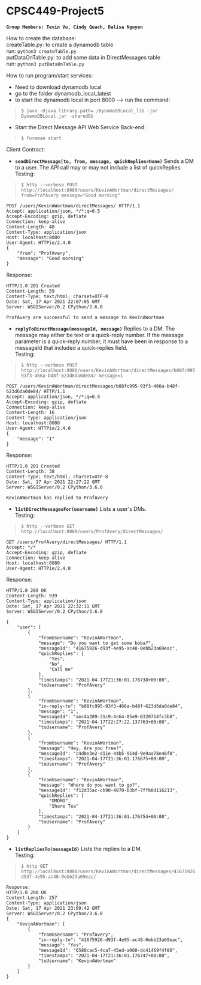 # CPSC449-Project5
**`Group Members: Tevin Vu, Cindy Quach, Dalisa Nguyen`**

How to create the database:\
    createTable.py: to create a dynamodb table\
        run: ```python3 createTable.py```\
    putDataOnTable.py: to add some data in DirectMessages table\
        run: `python3 putDataOnTable.py`

How to run program/start services:
- Need to download dynamodb local
- go to the folder dynamodb_local_latest
- to start the dynamodb local in port 8000 --> run the command:
> ```shell-session
> $ java -Djava.library.path=./DynamoDBLocal_lib -jar DynamoDBLocal.jar -sharedDb
> ```

- Start the Direct Message API Web Service Back-end:
> ```shell-session
> $ foreman start
> ```
Client Contract:
- **`sendDirectMessage(to, from, message, quickReplies=None)`**
Sends a DM to a user. The API call may or may not include a list of quickReplies.\
Testing:   
> ```shell-session
> $ http --verbose POST http://localhost:8080/users/KevinAWortman/directMessages/ from=ProfAvery message="Good morning"
> ```
```    
POST /users/KevinAWortman/directMessages/ HTTP/1.1
Accept: application/json, */*;q=0.5
Accept-Encoding: gzip, deflate
Connection: keep-alive
Content-Length: 48
Content-Type: application/json
Host: localhost:8080
User-Agent: HTTPie/2.4.0
{
    "from": "ProfAvery",
    "message": "Good morning"
}
```
   Response:
```
HTTP/1.0 201 Created
Content-Length: 59
Content-Type: text/html; charset=UTF-8
Date: Sat, 17 Apr 2021 22:07:05 GMT
Server: WSGIServer/0.2 CPython/3.6.0

ProfAvery are successful to send a message to KevinAWortman
```
   
- **`replyToDirectMessage(messageId, message)`**
Replies to a DM. The message may either be text or a quick-reply number. If the message parameter is a quick-reply number, it must have been in response to a  messageId that included a quick-replies field.\
Testing:
> ```shell-session
> $ http --verbose POST http://localhost:8080/users/KevinAWortman/directMessages/b08fc995-93f3-466a-b48f-623d6da0de84/ message=1
> ```
```
POST /users/KevinAWortman/directMessages/b08fc995-93f3-466a-b48f-623d6da0de84/ HTTP/1.1
Accept: application/json, */*;q=0.5
Accept-Encoding: gzip, deflate
Connection: keep-alive
Content-Length: 16
Content-Type: application/json
Host: localhost:8080
User-Agent: HTTPie/2.4.0
{
    "message": "1"
}
``` 
Response:
```
HTTP/1.0 201 Created
Content-Length: 38
Content-Type: text/html; charset=UTF-8
Date: Sat, 17 Apr 2021 22:27:22 GMT
Server: WSGIServer/0.2 CPython/3.6.0
   
KevinAWortman has replied to ProfAvery
```

- **`listDirectMessagesFor(username)`**
Lists a user's DMs.\
Testing:
> ```shell-session
> $ http --verbose GET http://localhost:8080/users/ProfAvery/directMessages/
> ```
```
GET /users/ProfAvery/directMessages/ HTTP/1.1
Accept: */*
Accept-Encoding: gzip, deflate
Connection: keep-alive
Host: localhost:8080
User-Agent: HTTPie/2.4.0
```
Response:
```
HTTP/1.0 200 OK
Content-Length: 939
Content-Type: application/json
Date: Sat, 17 Apr 2021 22:32:11 GMT
Server: WSGIServer/0.2 CPython/3.6.0

{
    "user": [
        {
            "fromUsername": "KevinAWortman",
            "message": "Do you want to get some boba?",
            "messageId": "41675926-d93f-4e95-ac48-0ebb23a69eac",
            "quickReplies": [
                "Yes",
                "No",
                "Call me"
            ],
            "timestamps": "2021-04-17T21:36:01.176738+00:00",
            "toUsername": "ProfAvery"
        },
        {
            "fromUsername": "KevinAWortman",
            "in-reply-to": "b08fc995-93f3-466a-b48f-623d6da0de84",
            "message": "1",
            "messageId": "aec4a289-31c9-4c64-85e9-0320754fc3b8",
            "timestamps": "2021-04-17T22:27:22.137763+00:00",
            "toUsername": "ProfAvery"
        },
        {
            "fromUsername": "KevinAWortman",
            "message": "Hey, Are you free?",
            "messageId": "c4d0e3e2-d11e-44b5-914d-9e9aa78e46f0",
            "timestamps": "2021-04-17T21:36:01.176675+00:00",
            "toUsername": "ProfAvery"
        },
        {
            "fromUsername": "KevinAWortman",
            "message": "Where do you want to go?",
            "messageId": "f12d35ac-cb90-4870-b3bf-7ffb8d116213",
            "quickReplies": [
                "OMOMO",
                "Share Tea"
            ],
            "timestamps": "2021-04-17T21:36:01.176754+00:00",
            "toUsername": "ProfAvery"
        }
    ]
}
```

- **`listRepliesTo(messageId)`**
Lists the replies to a DM.\
Testing:
> ```shell-session
> $ http GET http://localhost:8080/users/KevinAWortman/directMessages/41675926-d93f-4e95-ac48-0ebb23a69eac/
> ```
```
Response:
HTTP/1.0 200 OK
Content-Length: 257
Content-Type: application/json
Date: Sat, 17 Apr 2021 23:09:42 GMT
Server: WSGIServer/0.2 CPython/3.6.0   
{
    "KevinAWortman": [
        {
            "fromUsername": "ProfAvery",
            "in-reply-to": "41675926-d93f-4e95-ac48-0ebb23a69eac",
            "message": "Yes",
            "messageId": "6580cac5-4ca7-45ed-a060-dc41469f4f80",
            "timestamps": "2021-04-17T21:36:01.176747+00:00",
            "toUsername": "KevinAWortman"
        }
    ]
}
```
